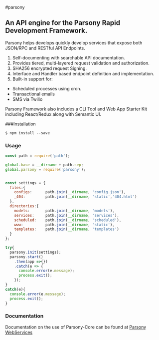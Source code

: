 #parsony
## An API engine for the Parsony Rapid Development Framework.

Parsony helps develops quickly develop services that
expose both JSON/RPC and RESTful API Endpoints.

1. Self-documenting with searchable API documentation.
2. Provides tiered, multi-layered request validation and authorization.
3. SHA256 encrypted request Signing.
4. Interface and Handler based endpoint definition and implementation.
4. Built-in support for:
- Scheduled processes using cron.
- Transactional emails
- SMS via Twilio

Parsony Framework also includes a CLI Tool and Web App Starter Kit including React/Redux along with Semantic UI.

###Installation
```
$ npm install --save
```

### Usage
```js
const path = require('path');

global.base = __dirname + path.sep;
global.parsony = require('parsony');


const settings = {
  files:{
    configs:      path.join(__dirname, 'config.json'),
    _404:         path.join(__dirname, 'static','404.html')
  },
  directories:{
    models:       path.join(__dirname, 'models'),
    services:     path.join(__dirname, 'services'),
    scheduled:    path.join(__dirname, 'scheduled'),
    www:          path.join(__dirname, 'static'),
    templates:    path.join(__dirname, 'templates')
  }
};

try{
  parsony.init(settings);
  parsony.start()
    .then(app =>{})
    .catch(e => {
      console.error(e.message);
      process.exit();
    });
}
catch(e){
  console.error(e.message);
  process.exit();
}
```

### Documentation
Documentation on the use of Parsony-Core can be found at [Parsony WebServices](https://github.com/epcphelan/parsony-services-starter)